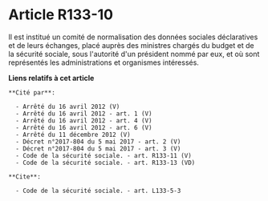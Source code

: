 # Article R133-10

Il est institué un comité de normalisation des données sociales déclaratives et de leurs échanges, placé auprès des ministres
chargés du budget et de la sécurité sociale, sous l'autorité d'un président nommé par eux, et où sont représentés les
administrations et organismes intéressés.

**Liens relatifs à cet article**

	**Cité par**:

	  - Arrêté du 16 avril 2012 (V)
	  - Arrêté du 16 avril 2012 - art. 1 (V)
	  - Arrêté du 16 avril 2012 - art. 4 (V)
	  - Arrêté du 16 avril 2012 - art. 6 (V)
	  - Arrêté du 11 décembre 2012 (V)
	  - Décret n°2017-804 du 5 mai 2017 - art. 2 (V)
	  - Décret n°2017-804 du 5 mai 2017 - art. 3 (V)
	  - Code de la sécurité sociale. - art. R133-11 (V)
	  - Code de la sécurité sociale. - art. R133-13 (VD)

	**Cite**:

	  - Code de la sécurité sociale. - art. L133-5-3
